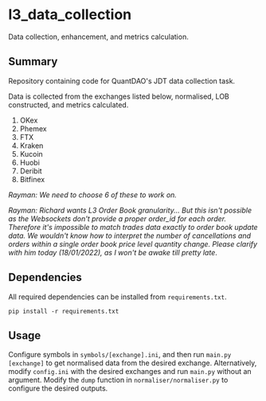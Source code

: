 # l3_data_collection
Data collection, enhancement, and metrics calculation.

## Summary
Repository containing code for QuantDAO's JDT data collection task. 

Data is collected from the exchanges listed below, normalised, LOB constructed, and metrics calculated.
1. OKex
2. Phemex
3. FTX
4. Kraken
5. Kucoin
6. Huobi
7. Deribit
8. Bitfinex

*Rayman: We need to choose 6 of these to work on.* 

*Rayman: Richard wants L3 Order Book granularity... But this isn't possible as the Websockets don't provide a proper order_id for each order. Therefore it's impossible to match trades data exactly to order book update data. We wouldn't know how to interpret the number of cancellations and orders within a single order book price level quantity change. Please clarify with him today (18/01/2022), as I won't be awake till pretty late*.

## Dependencies

All required dependencies can be installed from `requirements.txt`.
```
pip install -r requirements.txt
```

## Usage

Configure symbols in `symbols/[exchange].ini`, and then run `main.py [exchange]` to get normalised data from the desired exchange. Alternatively, modify `config.ini` with the desired exchanges and run `main.py` without an argument. Modify the `dump` function in `normaliser/normaliser.py` to configure the desired outputs.
